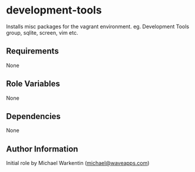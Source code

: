 development-tools
========

Installs misc packages for the vagrant environment. eg. Development Tools group, sqlite, screen, vim etc.

Requirements
------------

None

Role Variables
--------------

None

Dependencies
------------

None

Author Information
------------------

Initial role by Michael Warkentin (michael@waveapps.com)
